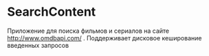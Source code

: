 # SearchContent
Приложение для поиска фильмов и сериалов на сайте http://www.omdbapi.com/ .
Поддерживает дисковое кеширование введенных запросов
